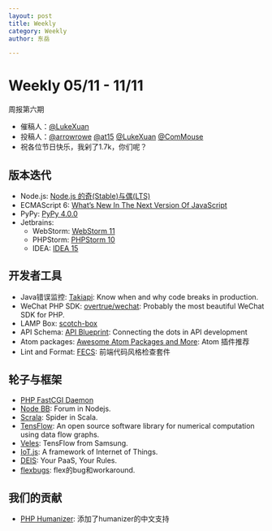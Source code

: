 ```yaml
---
layout: post
title: Weekly
category: Weekly
author: 东岳

---
```


# Weekly 05/11 - 11/11

周报第六期
- 催稿人：[@LukeXuan](https://github.com/LukeXuan)
- 投稿人：[@arrowrowe](https://github.com/arrowrowe) [@at15](https://github.com/at15) [@LukeXuan](https://github.com/LukeXuan) [@ComMouse](https://github.com/ComMouse)
- 祝各位节日快乐，我剁了1.7k，你们呢？

## 版本迭代
- Node.js: [Node.js 的奇(Stable)与偶(LTS)](https://nodejs.org/en/blog/community/node-v5/)
- ECMAScript 6: [What’s New In The Next Version Of JavaScript](http://www.smashingmagazine.com/2015/10/es6-whats-new-next-version-javascript/)
- PyPy: [PyPy 4.0.0](http://doc.pypy.org/en/latest/release-4.0.0.html)
- Jetbrains: 
    - WebStorm: [WebStorm 11](https://www.jetbrains.com/webstorm/whatsnew/)
    - PHPStorm: [PHPStorm 10](https://www.jetbrains.com/phpstorm/whatsnew/)
    - IDEA: [IDEA 15](https://www.jetbrains.com/idea/whatsnew/)

## 开发者工具
- Java错误监控: [Takiapi](https://www.takipi.com/): Know when and why code breaks in production.
- WeChat PHP SDK: [overtrue/wechat](https://github.com/overtrue/wechat): Probably the most beautiful WeChat SDK for PHP.
- LAMP Box: [scotch-box](https://github.com/scotch-io/scotch-box)
- API Schema: [API Blueprint](https://apiblueprint.org/): Connecting the dots in API development
- Atom packages: [Awesome Atom Packages and More](http://arrowrowe.me/#!/blog/2015/awesome-atom-packages-and-more): Atom 插件推荐
- Lint and Format: [FECS](http://efe.baidu.com/blog/fecs/): 前端代码风格检查套件

## 轮子与框架
- [PHP FastCGI Daemon](https://github.com/PHPFastCGI/FastCGIDaemon)
- [Node BB](https://github.com/NodeBB/NodeBB): Forum in Nodejs.
- [Scrala](https://github.com/gaocegege/scrala): Spider in Scala.
- [TensFlow](https://github.com/tensorflow/tensorflow): An open source software library for numerical computation using data flow graphs.
- [Veles](https://github.com/Samsung/veles): TensFlow from Samsung.
- [IoT.js](https://github.com/Samsung/iotjs): A framework of Internet of Things.
- [DEIS](https://github.com/deis/deis): Your PaaS, Your Rules.
- [flexbugs](https://github.com/philipwalton/flexbugs): flex的bug和workaround.

## 我们的贡献
- [PHP Humanizer](https://github.com/coduo/php-humanizer/pull/53): 添加了humanizer的中文支持
